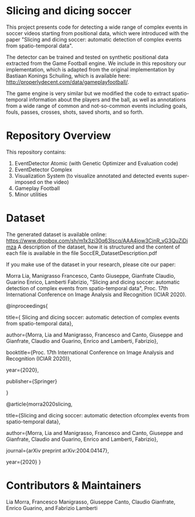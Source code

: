 # Slicing and dicing soccer


This project presents code for detecting a wide range of complex events in soccer videos starting from positional data, which were introduced with the paper "Slicing and dicing soccer: automatic detection of complex events from spatio-temporal data".

The detector can be trained and tested on synthetic positional data extracted from the Game Football engine.  We include in this repository our implementation, which is adapted from the original implementation by Bastiaan Konings Schuiling, 
which is available here: http://properlydecent.com/data/gameplayfootball/. 

The game engine is very similar but we modified the code to extract spatio-temporal information about the players and the ball, as well as annotations from a wide range of common and not-so-common events including goals, fouls, passes, crosses, shots, saved shorts, and so forth. 

# Repository Overview
This repository contains:

1. EventDetector Atomic (with Genetic Optimizer and Evaluation code)
2. EventDetector Complex
3. Visualization System (to visualize annotated and detected events super-imposed on the video)
4. Gameplay Football 
5. Minor utilities


# Dataset
The generated dataset is available online: https://www.dropbox.com/sh/m1x3zi30q63lscq/AAA4iow3CjnR_yG3QuZiDimza
A description of the dataset, how it is structured and the content of each file is available in the file SoccER_DatasetDescription.pdf

If you make use of the dataset in your research, please cite our paper:

Morra Lia, Manigrasso Francesco, Canto Giuseppe, Gianfrate Claudio, Guarino Enrico, Lamberti Fabrizio, 
"Slicing and dicing soccer: automatic detection of complex events from spatio-temporal data", 
Proc. 17th International Conference on Image Analysis and Recognition (ICIAR 2020). 

@inproceedings{

title={ Slicing and dicing soccer: automatic detection of complex events from spatio-temporal data},

  author={Morra, Lia and Manigrasso, Francesco and Canto, Giuseppe and Gianfrate, Claudio and Guarino, Enrico and Lamberti, Fabrizio},
  
  booktitle={Proc. 17th International Conference on Image Analysis and Recognition (ICIAR 2020)},
  
  year={2020},
  
  publisher={Springer}
  
}

@article{morra2020slicing,

  title={Slicing and dicing soccer: automatic detection ofcomplex events from spatio-temporal data},
  
  author={Morra, Lia and Manigrasso, Francesco and Canto, Giuseppe and Gianfrate, Claudio and Guarino, Enrico and Lamberti, Fabrizio},
  
  journal={arXiv preprint arXiv:2004.04147},
  
  year={2020}
}



# Contributors & Maintainers
Lia Morra, Francesco Manigrasso, Giuseppe Canto, Claudio Gianfrate, Enrico Guarino, and Fabrizio Lamberti